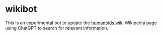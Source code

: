 # wikibot

This is an experimental bot to update the [humanoids.wiki](https://humanoids.wiki) Wikipedia page using ChatGPT to search for relevant information.
